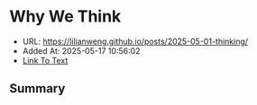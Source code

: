 # Why We Think
- URL: https://lilianweng.github.io/posts/2025-05-01-thinking/
- Added At: 2025-05-17 10:56:02
- [Link To Text](2025-05-17-why-we-think_raw.md)

## Summary


